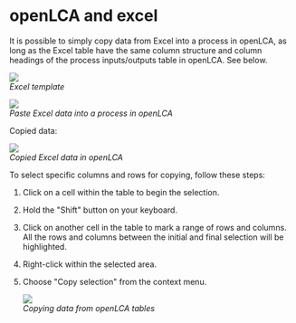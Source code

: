 # openLCA and excel

It is possible to simply copy data from Excel into a process in openLCA, as long as the Excel table have the same column structure and column headings of the process inputs/outputs table in openLCA. See below.

![](../media/excel_1.png)  
_Excel template_


![](../media/paste_excel_empty.png)  
_Paste Excel data into a process in openLCA_

Copied data:

![](../media/paste_excel.png)  
_Copied Excel data in openLCA_

To select specific columns and rows for copying, follow these steps:

1. Click on a cell within the table to begin the selection.
2. Hold the "Shift" button on your keyboard.
3. Click on another cell in the table to mark a range of rows and columns.
All the rows and columns between the initial and final selection will be highlighted.
4. Right-click within the selected area.
5. Choose "Copy selection" from the context menu.

    ![](../media/copy_selection.png)  
    _Copying data from openLCA tables_